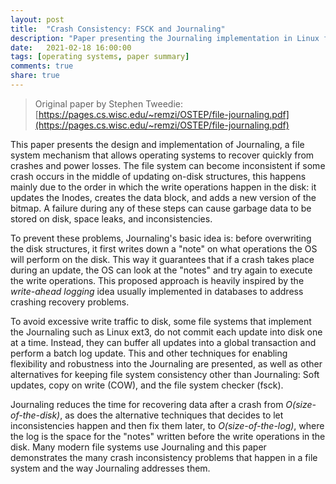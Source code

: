 ```yaml
---
layout: post
title:  "Crash Consistency: FSCK and Journaling"
description: "Paper presenting the Journaling implementation in Linux file systems, along with the techniques used for allowing robust crash recovery from disasters during disk operations."
date:   2021-02-18 16:00:00
tags: [operating systems, paper summary]
comments: true
share: true
---
```


> Original paper by Stephen Tweedie: [https://pages.cs.wisc.edu/~remzi/OSTEP/file-journaling.pdf](https://pages.cs.wisc.edu/~remzi/OSTEP/file-journaling.pdf)

This paper presents the design and implementation of Journaling, a file system mechanism that allows operating systems to recover quickly from crashes and power losses. The file system can become inconsistent if some crash occurs in the middle of updating on-disk structures, this happens mainly due to the order in which the write operations happen in the disk: it updates the Inodes, creates the data block, and adds a new version of the bitmap. A failure during any of these steps can cause garbage data to be stored on disk, space leaks, and inconsistencies.

To prevent these problems, Journaling's basic idea is: before overwriting the disk structures, it first writes down a "note" on what operations the OS will perform on the disk. This way it guarantees that if a crash takes place during an update, the OS can look at the "notes" and try again to execute the write operations. This proposed approach is heavily inspired by the *write-ahead logging* idea usually implemented in databases to address crashing recovery problems.

To avoid excessive write traffic to disk, some file systems that implement the Journaling such as Linux ext3, do not commit each update into disk one at a time. Instead, they can buffer all updates into a global transaction and perform a batch log update. This and other techniques for enabling flexibility and robustness into the Journaling are presented, as well as other alternatives for keeping file system consistency other than Journaling: Soft updates, copy on write (COW), and the file system checker (fsck).

Journaling reduces the time for recovering data after a crash from *O(size-of-the-disk)*, as does the alternative techniques that decides to let inconsistencies happen and then fix them later, to *O(size-of-the-log)*, where the log is the space for the "notes" written before the write operations in the disk. Many modern file systems use Journaling and this paper demonstrates the many crash inconsistency problems that happen in a file system and the way Journaling addresses them.
